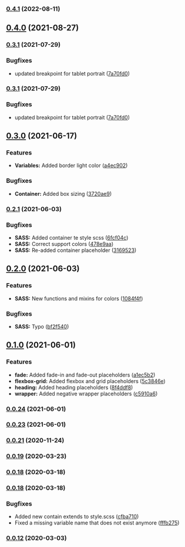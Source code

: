 ### [0.4.1](https://github.com/superbrave/frontend-utility-framework/compare/0.4.0...0.4.1) (2022-08-11)

## [0.4.0](https://github.com/superbrave/frontend-utility-framework/compare/0.3.1...0.4.0) (2021-08-27)

### [0.3.1](https://github.com/superbrave/frontend-utility-framework/compare/0.3.0...0.3.1) (2021-07-29)


### Bugfixes

* updated breakpoint for tablet portrait ([7a70fd0](https://github.com/superbrave/frontend-utility-framework/commit/7a70fd016306ea9802dc240669cc0f2d33a1b705))

### [0.3.1](https://github.com/superbrave/frontend-utility-framework/compare/0.3.0...0.3.1) (2021-07-29)


### Bugfixes

* updated breakpoint for tablet portrait ([7a70fd0](https://github.com/superbrave/frontend-utility-framework/commit/7a70fd016306ea9802dc240669cc0f2d33a1b705))

## [0.3.0](https://github.com/superbrave/frontend-utility-framework/compare/0.2.1...0.3.0) (2021-06-17)


### Features

* **Variables:** Added border light color ([a4ec902](https://github.com/superbrave/frontend-utility-framework/commit/a4ec9021cbc0e101580762daf48c0d5ad4784519))


### Bugfixes

* **Container:** Added box sizing ([3720ae9](https://github.com/superbrave/frontend-utility-framework/commit/3720ae905255f8c67374780ac6f7b6941dcbe6fc))

### [0.2.1](https://github.com/superbrave/frontend-utility-framework/compare/0.2.0...0.2.1) (2021-06-03)


### Bugfixes

* **SASS:** Added container te style scss ([6fcf04c](https://github.com/superbrave/frontend-utility-framework/commit/6fcf04c9fae28974266201ddd7e1f3d68f1b56e1))
* **SASS:** Correct support colors ([478e9aa](https://github.com/superbrave/frontend-utility-framework/commit/478e9aa6b84256938184ed32a12aadea259b90dd))
* **SASS:** Re-added container placeholder ([3169523](https://github.com/superbrave/frontend-utility-framework/commit/31695230c04d6e9706290ca6fad21d6f2aeadba3))

## [0.2.0](https://github.com/superbrave/frontend-utility-framework/compare/0.1.0...0.2.0) (2021-06-03)


### Features

* **SASS:** New functions and mixins for colors ([1084f4f](https://github.com/superbrave/frontend-utility-framework/commit/1084f4fe59be33cafbbfcacff1cea768296eb531))


### Bugfixes

* **SASS:** Typo ([bf2f540](https://github.com/superbrave/frontend-utility-framework/commit/bf2f5401389d14659a9e2c7b1b5465b0de56b9bf))

## [0.1.0](https://github.com/superbrave/frontend-utility-framework/compare/0.0.23...0.1.0) (2021-06-01)


### Features

* **fade:** Added fade-in and fade-out placeholders ([a1ec5b2](https://github.com/superbrave/frontend-utility-framework/commit/a1ec5b20f57c0b544d4da0793f1ce7faf905c792))
* **flexbox-grid:** Added flexbox and grid placeholders ([5c3846e](https://github.com/superbrave/frontend-utility-framework/commit/5c3846ebf890683abf08cdbafd77bdc000987c45))
* **heading:** Added heading placeholders ([8f4ddf8](https://github.com/superbrave/frontend-utility-framework/commit/8f4ddf8162d48be1667a3ec8a85722e0527a9b82))
* **wrapper:** Added negative wrapper placeholders ([c5910a6](https://github.com/superbrave/frontend-utility-framework/commit/c5910a6e6e0830c3b0a6a65c0d9ca0dc92752579))

### [0.0.24](https://github.com/superbrave/frontend-utility-framework/compare/0.0.23...0.0.24) (2021-06-01)

### [0.0.23](https://github.com/superbrave/frontend-utility-framework/compare/0.0.23...0.0.24) (2021-06-01)

### [0.0.21](https://github.com/superbrave/frontend-utility-framework/compare/0.0.23...0.0.24) (2020-11-24)

### [0.0.19](https://github.com/superbrave/frontend-utility-framework/compare/0.0.23...0.0.24) (2020-03-23)

### [0.0.18](https://github.com/superbrave/frontend-utility-framework/compare/0.0.23...0.0.24) (2020-03-18)

### [0.0.18](https://github.com/superbrave/frontend-utility-framework/compare/0.0.23...0.0.24) (2020-03-18)


### Bugfixes

* Added new contain extends to style.scss ([cfba710](https://github.com/superbrave/frontend-utility-framework/commit/cfba710677e870b0f55a660c150d884e53211a4e))
* Fixed a missing variable name that does not exist anymore ([fffb275](https://github.com/superbrave/frontend-utility-framework/commit/fffb275fb0e9d286c3be60c8268efc7d33635985))

### [0.0.12](https://github.com/superbrave/frontend-utility-framework/compare/0.0.23...0.0.24) (2020-03-03)

